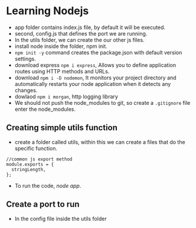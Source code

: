 # Learning Nodejs

- app folder contains index.js file, by default it will be executed.
- second, config.js that defines the port we are running.
- In the utils folder, we can create the our other js files.
- install node inside the folder, npm init.
- `npm init -y` command creates the package.json with default version settings.
- download express `npm i express`, Allows you to define application routes using HTTP methods and URLs.
- download `npm i -D nodemon`, It monitors your project directory and automatically restarts your node application when it detects any changes.
- dowlaod `npm i morgan`, http logging library
- We should not push the node_modules to git, so create a `.gitignore` file enter the node_modules.

## Creating simple utils function

- create a folder called utils, within this we can create a files that do the specific function.

```
//common js export method
module.exports = {
  stringLength,
};
```

- To run the code, <i>node app</i>.

## Create a port to run

- In the config file inside the utils folder
